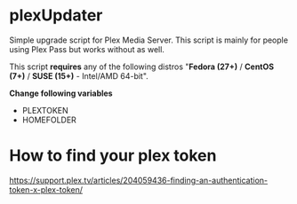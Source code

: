 # plexUpdater
Simple upgrade script for Plex Media Server. This script is mainly for people using Plex Pass but works without as well.

This script **requires** any of the following distros "**Fedora (27+)** / **CentOS (7+)** / **SUSE (15+)** - Intel/AMD 64-bit".

**Change following variables**
* PLEXTOKEN
* HOMEFOLDER

# How to find your plex token
https://support.plex.tv/articles/204059436-finding-an-authentication-token-x-plex-token/
